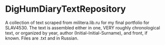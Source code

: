 # DigHumDiaryTextRepository
A collection of text scraped from militera.lib.ru for my final portfolio for SLAV4530.
The text is assembled either in one, VERY roughly chronological text, or organized by year, author (Initial-Initial-Surname), and front, if known. Files are .txt and in Russian.
